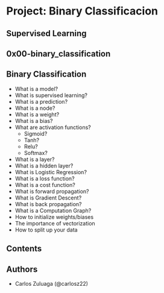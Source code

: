 # Project: Binary Classificacion
## Supervised Learning
## 0x00-binary_classification

## Binary Classification

- What is a model?
- What is supervised learning?
- What is a prediction?
- What is a node?
- What is a weight?
- What is a bias?
- What are activation functions?
    - Sigmoid?
    - Tanh?
    - Relu?
    - Softmax?
- What is a layer?
- What is a hidden layer?
- What is Logistic Regression?
- What is a loss function?
- What is a cost function?
- What is forward propagation?
- What is Gradient Descent?
- What is back propagation?
- What is a Computation Graph?
- How to initialize weights/biases
- The importance of vectorization
- How to split up your data

## Contents



## Authors

- Carlos Zuluaga  (@carlosz22)